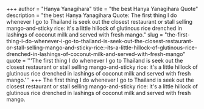 +++
author = "Hanya Yanagihara"
title = "the best Hanya Yanagihara Quote"
description = "the best Hanya Yanagihara Quote: The first thing I do whenever I go to Thailand is seek out the closest restaurant or stall selling mango-and-sticky rice: it's a little hillock of glutinous rice drenched in lashings of coconut milk and served with fresh mango."
slug = "the-first-thing-i-do-whenever-i-go-to-thailand-is-seek-out-the-closest-restaurant-or-stall-selling-mango-and-sticky-rice:-its-a-little-hillock-of-glutinous-rice-drenched-in-lashings-of-coconut-milk-and-served-with-fresh-mango"
quote = '''The first thing I do whenever I go to Thailand is seek out the closest restaurant or stall selling mango-and-sticky rice: it's a little hillock of glutinous rice drenched in lashings of coconut milk and served with fresh mango.'''
+++
The first thing I do whenever I go to Thailand is seek out the closest restaurant or stall selling mango-and-sticky rice: it's a little hillock of glutinous rice drenched in lashings of coconut milk and served with fresh mango.
